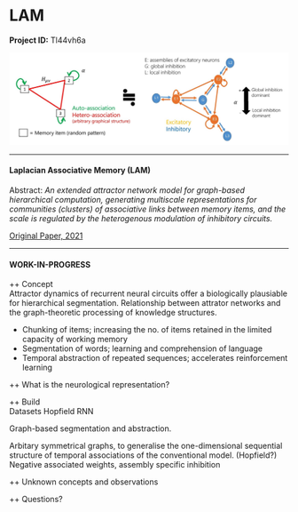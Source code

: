 # LAM

**Project ID:**  Tl44vh6a

<p align="center">
  <img src="https://github.com/epochlab/LAM/blob/main/sample.png">
</p>

--------------------------------------------------------------------

#### Laplacian Associative Memory (LAM)
Abstract: *An extended attractor network model for graph-based hierarchical computation, generating multiscale representations for communities (clusters) of associative links between memory items, and the scale is regulated by the heterogenous modulation of inhibitory circuits.*

[Original Paper, 2021](https://www.ncbi.nlm.nih.gov/pmc/articles/PMC8412329/pdf/pcbi.1009296.pdf)

--------------------------------------------------------------------

#### WORK-IN-PROGRESS

++ Concept<br>
Attractor dynamics of recurrent neural circuits offer a biologically plausiable for hierarchical segmentation.
Relationship between attrator networks and the graph-theoretic processing of knowledge structures.

- Chunking of items; increasing the no. of items retained in the limited capacity of working memory
- Segmentation of words; learning and comprehension of language
- Temporal abstraction of repeated sequences; accelerates reinforcement learning

++ What is the neurological representation?<br>

++ Build<br>
Datasets
Hopfield RNN

Graph-based segmentation and abstraction.

Arbitary symmetrical graphs, to generalise the one-dimensional sequential structure of temporal associations of the conventional model. (Hopfield?)<br>
Negative associated weights, assembly specific inhibition

++ Unknown concepts and observations<br>

++ Questions?<br>